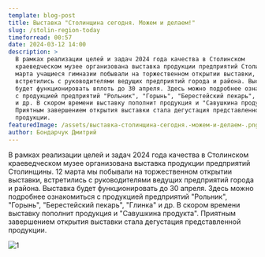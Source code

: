 ```yaml
---
template: blog-post
title: Выставка "Столинщина сегодня. Можем и делаем!"
slug: /stolin-region-today
timeforread: 00:57
date: 2024-03-12 14:00
description: >
  В рамках реализации целей и задач 2024 года качества в Столинском
  краеведческом музее организована выставка продукции предприятий Столинщины. 12
  марта учащиеся гимназии побывали на торжественном открытии выставки,
  встретились с руководителями ведущих предприятий города и района. Выставка
  будет функционировать вплоть до 30 апреля. Здесь можно подробнее ознакомиться
  с продукцией предприятий "Рольник", "Горынь", "Берестейский пекарь", "Глинка"
  и др. В скором времени выставку пополнит продукция и "Савушкина продукта".
  Приятным завершением открытия выставки стала дегустация представленной
  продукции.
featuredImage: /assets/выставка-столинщина-сегодня.-можем-и-делаем-.png
author: Бондарчук Дмитрий
---
```

В рамках реализации целей и задач 2024 года качества в Столинском краеведческом музее организована выставка продукции предприятий Столинщины. 12 марта мы побывали на торжественном открытии выставки, встретились с руководителями ведущих предприятий города и района. Выставка будет функционировать до 30 апреля. Здесь можно подробнее ознакомиться с продукцией предприятий "Рольник", "Горынь", "Берестейский пекарь", "Глинка" и др. В скором времени выставку пополнит продукция и "Савушкина продукта". Приятным завершением открытия выставки стала дегустация представленной продукции.

![1](/assets/изображение_viber_2024-03-12_18-50-02-655.jpg "1")
